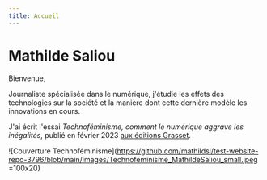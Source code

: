 ```yaml
---
title: Accueil
---
```

# Mathilde Saliou

Bienvenue, 

Journaliste spécialisée dans le numérique, j'étudie les effets des technologies sur la société et la manière dont cette dernière modèle les innovations en cours. 

J'ai écrit l'essai _Technoféminisme, comment le numérique aggrave les inégalités_, publié en février 2023 [aux éditions Grasset](https://www.grasset.fr/livres/technofeminisme-9782246828822).

![Couverture Technoféminisme](https://github.com/mathildsl/test-website-repo-3796/blob/main/images/Technofeminisme_MathildeSaliou_small.jpeg =100x20)